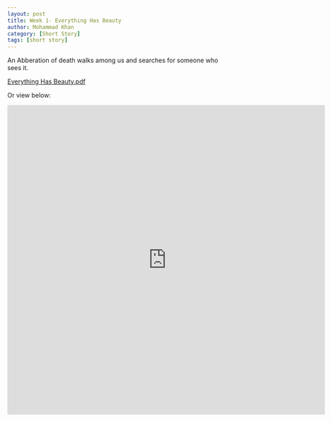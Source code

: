 ```yaml
---
layout: post
title: Week 1- Everything Has Beauty
author: Mohammad Khan
category: [Short Story]
tags: [short story]
---
```

<p>An Abberation of death walks among us and searches for someone who sees it.</p>

<a href="https://drive.google.com/file/d/1e84QZkJCAxN5A-_vm2wxg9brhbet3KCy/view?usp=sharing">
Everything Has Beauty.pdf </a>


Or view below:

<div id="retainable-rss-embed" 
data-rss="https://medium.com/feed/mohammadkhan135"
data-maxcols="3" 
data-layout="grid" 
data-poststyle="inline" 
data-readmore="Read the rest" 
data-buttonclass="btn btn-primary" 
data-offset="-100"></div>


<!-- <embed src="https://drive.google.com/file/d/1e84QZkJCAxN5A-_vm2wxg9brhbet3KCy/view?usp=sharing" width="800px" height="2100px" /> -->
<!-- <a href="../pdfs/Year 1/Week 1_Everything Has Beauty.pdf">Week 1_Everything Has Beauty</a>
 -->
<iframe
src="https://drive.google.com/file/d/1e84QZkJCAxN5A-_vm2wxg9brhbet3KCy/view?usp=sharing&embedded=true"
style="width:718px; height:700px;" frameborder="0"></iframe> 

